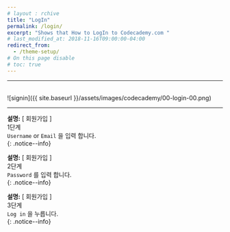 ```yaml
---
# layout : rchive
title: "LogIn"
permalink: /login/
excerpt: "Shows that How to LogIn to Codecademy.com "
# last_modified_at: 2018-11-16T09:00:00-04:00
redirect_from:
  - /theme-setup/
# On this page disable
# toc: true
---
```

<hr/>
<br/>   
![signin]({{ site.baseurl }}/assets/images/codecademy/00-login-00.png)
<hr/>    

**설명:** [ 회원가입 ]     
1단계    
`Username` or `Email` 을 입력 합니다.     
{: .notice--info}


**설명:** [ 회원가입 ]     
2단계    
`Password` 를 입력 합니다.     
{: .notice--info}


**설명:** [ 회원가입 ]     
3단계        
`Log in` 을 누릅니다.     
{: .notice--info}

